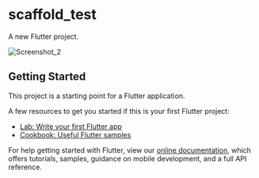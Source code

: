 # scaffold_test

A new Flutter project.








![Screenshot_2](https://user-images.githubusercontent.com/90880377/161976554-006c1a41-3254-47a9-855a-efc6aca1d504.png)











## Getting Started

This project is a starting point for a Flutter application.

A few resources to get you started if this is your first Flutter project:

- [Lab: Write your first Flutter app](https://flutter.dev/docs/get-started/codelab)
- [Cookbook: Useful Flutter samples](https://flutter.dev/docs/cookbook)

For help getting started with Flutter, view our
[online documentation](https://flutter.dev/docs), which offers tutorials,
samples, guidance on mobile development, and a full API reference.
